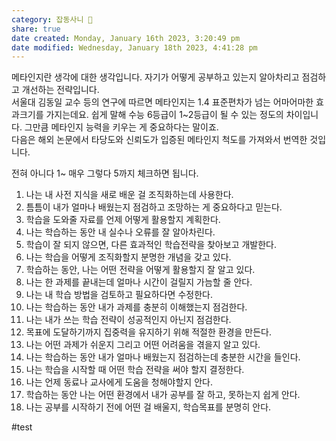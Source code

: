 ```yaml
---  
category: 잡동사니 🧸  
share: true  
date created: Monday, January 16th 2023, 3:20:49 pm  
date modified: Wednesday, January 18th 2023, 4:41:28 pm  
---  
```

메타인지란 생각에 대한 생각입니다. 자기가 어떻게 공부하고 있는지 알아차리고 점검하고 개선하는 전략입니다.  
서울대 김동일 교수 등의 연구에 따르면 메타인지는 1.4 표준편차가 넘는 어마어마한 효과크기를 가지는데요. 쉽게 말해 수능 6등급이 1~2등급이 될 수 있는 정도의 차이입니다. 그만큼 메타인지 능력을 키우는 게 중요하다는 말이죠.  
다음은 해외 논문에서 타당도와 신뢰도가 입증된 메타인지 척도를 가져와서 번역한 것입니다.  
  
  
전혀 아니다 1~ 매우 그렇다 5까지 체크하면 됩니다.  
1. 나는 내 사전 지식을 새로 배운 걸 조직화하는데 사용한다.  
2. 틈틈이 내가 얼마나 배웠는지 점검하고 조망하는 게 중요하다고 믿는다.  
3. 학습을 도와줄 자료를 언제 어떻게 활용할지 계획한다.  
4. 나는 학습하는 동안 내 실수나 오류를 잘 알아차린다.  
5. 학습이 잘 되지 않으면, 다른 효과적인 학습전략을 찾아보고 개발한다.  
6. 나는 학습을 어떻게 조직화할지 분명한 개념을 갖고 있다.  
7. 학습하는 동안, 나는 어떤 전략을 어떻게 활용할지 잘 알고 있다.  
8. 나는 한 과제를 끝내는데 얼마나 시간이 걸릴지 가늠할 줄 안다.  
9. 나는 내 학습 방법을 검토하고 필요하다면 수정한다.  
10. 나는 학습하는 동안 내가 과제를 충분히 이해했는지 점검한다.  
11. 나는 내가 쓰는 학습 전략이 성공적인지 아닌지 점검한다.  
12. 목표에 도달하기까지 집중력을 유지하기 위해 적절한 환경을 만든다.  
13. 나는 어떤 과제가 쉬운지 그리고 어떤 어려움을 겪을지 알고 있다.  
14. 나는 학습하는 동안 내가 얼마나 배웠는지 점검하는데 충분한 시간을 들인다.  
15. 나는 학습을 시작할 때 어떤 학습 전략을 써야 할지 결정한다.  
16. 나는 언제 동료나 교사에게 도움을 청해야할지 안다.  
17. 학습하는 동안 나는 어떤 환경에서 내가 공부를 잘 하고, 못하는지 쉽게 안다.  
18. 나는 공부를 시작하기 전에 어떤 걸 배울지, 학습목표를 분명히 안다.  
  
  
#test